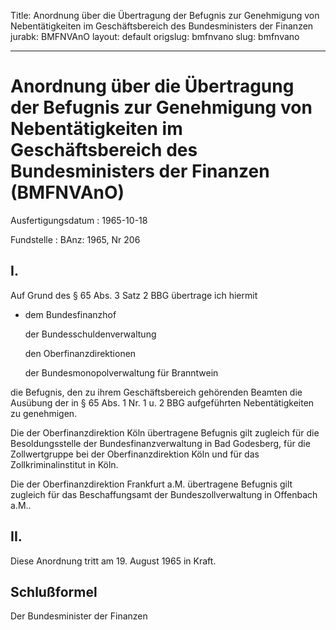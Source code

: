 Title: Anordnung über die Übertragung der Befugnis zur Genehmigung von Nebentätigkeiten
  im Geschäftsbereich des Bundesministers der Finanzen
jurabk: BMFNVAnO
layout: default
origslug: bmfnvano
slug: bmfnvano

---

# Anordnung über die Übertragung der Befugnis zur Genehmigung von Nebentätigkeiten im Geschäftsbereich des Bundesministers der Finanzen (BMFNVAnO)

Ausfertigungsdatum
:   1965-10-18

Fundstelle
:   BAnz: 1965, Nr 206



## I.

Auf Grund des § 65 Abs. 3 Satz 2 BBG übertrage ich hiermit

*   dem Bundesfinanzhof

    der Bundesschuldenverwaltung

    den Oberfinanzdirektionen

    der Bundesmonopolverwaltung für Branntwein



die Befugnis, den zu ihrem Geschäftsbereich gehörenden Beamten die
Ausübung der in § 65 Abs. 1 Nr. 1 u. 2 BBG aufgeführten
Nebentätigkeiten zu genehmigen.

Die der Oberfinanzdirektion Köln übertragene Befugnis gilt zugleich
für die Besoldungsstelle der Bundesfinanzverwaltung in Bad Godesberg,
für die Zollwertgruppe bei der Oberfinanzdirektion Köln und für das
Zollkriminalinstitut in Köln.

Die der Oberfinanzdirektion Frankfurt a.M. übertragene Befugnis gilt
zugleich für das Beschaffungsamt der Bundeszollverwaltung in Offenbach
a.M..


## II.

Diese Anordnung tritt am 19. August 1965 in Kraft.


## Schlußformel

Der Bundesminister der Finanzen

